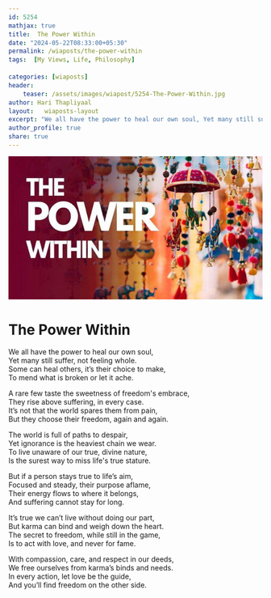 ```yaml
---
id: 5254 
mathjax: true        
title:  The Power Within          
date: "2024-05-22T08:33:00+05:30"        
permalink: /wiaposts/the-power-within        
tags:  [My Views, Life, Philosophy]         
        
categories: [wiaposts] 
header:        
    teaser: /assets/images/wiapost/5254-The-Power-Within.jpg        
author: Hari Thapliyaal        
layout:   wiaposts-layout
excerpt: "We all have the power to heal our own soul, Yet many still suffer, not feeling whole. Some can heal others, it’s their choice to make, To mend what is broken or let it ache. A rare few taste the"
author_profile: true        
share: true        
---
```

![](/assets/images/wiapost/5254-The-Power-Within.jpg)   
   
# The Power Within    
   
We all have the power to heal our own soul,  
Yet many still suffer, not feeling whole.  
Some can heal others, it’s their choice to make,  
To mend what is broken or let it ache.

A rare few taste the sweetness of freedom's embrace,  
They rise above suffering, in every case.  
It’s not that the world spares them from pain,  
But they choose their freedom, again and again.

The world is full of paths to despair,  
Yet ignorance is the heaviest chain we wear.  
To live unaware of our true, divine nature,  
Is the surest way to miss life's true stature.

But if a person stays true to life’s aim,  
Focused and steady, their purpose aflame,  
Their energy flows to where it belongs,  
And suffering cannot stay for long.

It’s true we can’t live without doing our part,  
But karma can bind and weigh down the heart.  
The secret to freedom, while still in the game,  
Is to act with love, and never for fame.

With compassion, care, and respect in our deeds,  
We free ourselves from karma’s binds and needs.  
In every action, let love be the guide,  
And you’ll find freedom on the other side.

